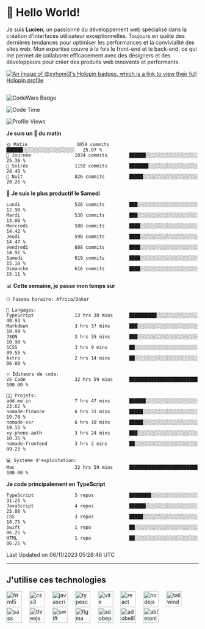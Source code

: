# 👋 Hello World!

Je suis **Lucien**, un passionné du développement web spécialisé dans la création d'interfaces utilisateur exceptionnelles. Toujours en quête des dernières tendances pour optimiser les performances et la convivialité des sites web. Mon expertise couvre à la fois le front-end et le back-end, ce qui me permet de collaborer efficacement avec des designers et des développeurs pour créer des produits web innovants et performants.

[![An image of @xyhomi3's Holopin badges, which is a link to view their full Holopin profile](https://holopin.me/xyhomi3)](https://holopin.io/@xyhomi3)

##

![CodeWars Badge](https://www.codewars.com/users/xyhomi3/badges/small)

<!--START_SECTION:waka-->
![Code Time](http://img.shields.io/badge/Code%20Time-197%20hrs%2025%20mins-blue)

![Profile Views](http://img.shields.io/badge/Vues%20du%20profil-18-blue)

**Je suis un 🐤 du matin** 

```text
🌞 Matin                  1059 commits        ██████░░░░░░░░░░░░░░░░░░░   25.97 % 
🌆 Journée                1034 commits        ██████░░░░░░░░░░░░░░░░░░░   25.36 % 
🌃 Soirée                 1158 commits        ███████░░░░░░░░░░░░░░░░░░   28.40 % 
🌙 Nuit                   826 commits         █████░░░░░░░░░░░░░░░░░░░░   20.26 % 
```
📅 **Je suis le plus productif le Samedi** 

```text
Lundi                    526 commits         ███░░░░░░░░░░░░░░░░░░░░░░   12.90 % 
Mardi                    530 commits         ███░░░░░░░░░░░░░░░░░░░░░░   13.00 % 
Mercredi                 588 commits         ████░░░░░░░░░░░░░░░░░░░░░   14.42 % 
Jeudi                    590 commits         ████░░░░░░░░░░░░░░░░░░░░░   14.47 % 
Vendredi                 608 commits         ████░░░░░░░░░░░░░░░░░░░░░   14.91 % 
Samedi                   619 commits         ████░░░░░░░░░░░░░░░░░░░░░   15.18 % 
Dimanche                 616 commits         ████░░░░░░░░░░░░░░░░░░░░░   15.11 % 
```


📊 **Cette semaine, je passe mon temps sur** 

```text
🕑︎ Fuseau horaire: Africa/Dakar

💬 Langages: 
TypeScript               13 hrs 30 mins      ██████████░░░░░░░░░░░░░░░   40.93 % 
Markdown                 3 hrs 37 mins       ███░░░░░░░░░░░░░░░░░░░░░░   10.99 % 
JSON                     3 hrs 35 mins       ███░░░░░░░░░░░░░░░░░░░░░░   10.90 % 
SCSS                     3 hrs 9 mins        ██░░░░░░░░░░░░░░░░░░░░░░░   09.55 % 
Astro                    2 hrs 14 mins       ██░░░░░░░░░░░░░░░░░░░░░░░   06.80 % 

🔥 Éditeurs de code: 
VS Code                  32 hrs 59 mins      █████████████████████████   100.00 % 

🐱‍💻 Projets: 
add.me.in                7 hrs 47 mins       ██████░░░░░░░░░░░░░░░░░░░   23.62 % 
nomade-finance           6 hrs 31 mins       █████░░░░░░░░░░░░░░░░░░░░   19.78 % 
nomade-ssr               6 hrs 18 mins       █████░░░░░░░░░░░░░░░░░░░░   19.13 % 
xy-phone-auth            3 hrs 24 mins       ███░░░░░░░░░░░░░░░░░░░░░░   10.35 % 
nomade-frontend          3 hrs 2 mins        ██░░░░░░░░░░░░░░░░░░░░░░░   09.23 % 

💻 Système d'exploitation: 
Mac                      32 hrs 59 mins      █████████████████████████   100.00 % 
```

**Je code principalement en TypeScript** 

```text
TypeScript               5 repos             ████████░░░░░░░░░░░░░░░░░   31.25 % 
JavaScript               4 repos             ██████░░░░░░░░░░░░░░░░░░░   25.00 % 
CSS                      3 repos             █████░░░░░░░░░░░░░░░░░░░░   18.75 % 
Swift                    1 repo              ██░░░░░░░░░░░░░░░░░░░░░░░   06.25 % 
HTML                     1 repo              ██░░░░░░░░░░░░░░░░░░░░░░░   06.25 % 
```




 Last Updated on 06/11/2023 05:28:46 UTC
<!--END_SECTION:waka-->
---

## J'utilise ces technologies

<div align="left">
  <img src="https://skillicons.dev/icons?i=html" height="40" alt="html5 logo"  />
  <img width="12" />
  <img src="https://skillicons.dev/icons?i=css" height="40" alt="css3 logo"  />
  <img width="12" />
  <img src="https://skillicons.dev/icons?i=js" height="40" alt="javascript logo"  />
  <img width="12" />
  <img src="https://skillicons.dev/icons?i=ts" height="40" alt="typescript logo"  />
  <img width="12" />
  <img src="https://skillicons.dev/icons?i=vite" height="40" alt="vite logo"  />
  <img width="12" />
  <img src="https://skillicons.dev/icons?i=react" height="40" alt="react logo"  />
  <img width="12" />
  <img src="https://cdn.jsdelivr.net/gh/devicons/devicon/icons/nodejs/nodejs-original.svg" height="40" alt="nodejs logo"  />
  <img width="12" />
  <img src="https://skillicons.dev/icons?i=tailwind" height="40" alt="tailwindcss logo"  />
  <img width="12" />
  <img src="https://skillicons.dev/icons?i=sass" height="40" alt="sass logo"  />
  <img width="12" />
  <img src="https://skillicons.dev/icons?i=threejs" height="40" alt="threejs logo"  />
  <img width="12" />
  <img src="https://skillicons.dev/icons?i=swift" height="40" alt="swift logo"  />
  <img width="12" />
  <img src="https://skillicons.dev/icons?i=figma" height="40" alt="figma logo"  />
  <img width="12" />
  <img src="https://skillicons.dev/icons?i=ps" height="40" alt="adobephotoshop logo"  />
  <img width="12" />
  <img src="https://skillicons.dev/icons?i=ai" height="40" alt="adobeillustrator logo"  />
  <img width="12" />
  <img src="https://skillicons.dev/icons?i=ableton" height="40" alt="abletonlive logo"  />
</div>



